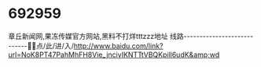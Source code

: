 # 692959
章丘新闻网,果冻传媒官方网站,黑料不打烊tttzzz地址 线路----------------------------🎱🎱点/此/进/入/http://www.baidu.com/link?url=NoK8PT47PahMhFH8Vie_jnciyIKNTTtVBQKpill6udK&amp;wd
